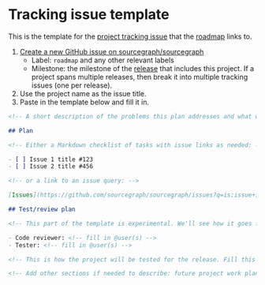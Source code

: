 # Tracking issue template

This is the template for the [project tracking issue](index.md#planning) that the [roadmap](../../roadmap/index.md) links to.

1. [Create a new GitHub issue on sourcegraph/sourcegraph](https://github.com/sourcegraph/sourcegraph/issues/new?label=roadmap)
   - Label: `roadmap` and any other relevant labels
   - Milestone: the milestone of the [release](../releases.md) that includes this project. If a project spans multiple releases, then break it into multiple tracking issues (one per release).
1. Use the project name as the issue title.
1. Paste in the template below and fill it in.

```markdown
<!-- A short description of the problems this plan addresses and what will ship in its associated release milestone. -->

## Plan

<!-- Either a Markdown checklist of tasks with issue links as needed: -->

- [ ] Issue 1 title #123
- [ ] Issue 2 title #456

<!-- or a link to an issue query: -->

[Issues](https://github.com/sourcegraph/sourcegraph/issues?q=is:issue+is:open+sort:updated-desc+label:mylabel+milestone:3.1)

## Test/review plan

<!-- This part of the template is experimental. We'll see how it goes for 3.1 planning. -->

- Code reviewer: <!-- fill in @user(s) -->
- Tester: <!-- fill in @user(s) -->

<!-- This is how the project will be tested for the release. Fill this out with at least high-level details right now, and finish it by one week before the release. -->

<!-- Add other sections if needed to describe: future project work planned for the next release, technical or deadline risks, blockers/dependencies, backcompat/migration, or anything else important. -->
```

